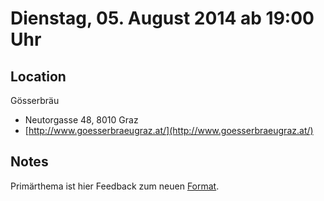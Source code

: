# Dienstag, 05. August 2014 ab 19:00 Uhr

## Location

Gösserbräu

- Neutorgasse 48, 8010 Graz
- [http://www.goesserbraeugraz.at/](http://www.goesserbraeugraz.at/)

## Notes

Primärthema ist hier Feedback zum neuen [Format](http://zerokspot.com/weblog/2014/07/10/zukunft-von-pygraz/).
